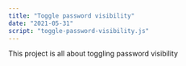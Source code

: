 ```yaml
---
title: "Toggle password visibility"
date: "2021-05-31"
script: "toggle-password-visibility.js"
---
```


This project is all about toggling password visibility

<div id="moo"></div>
